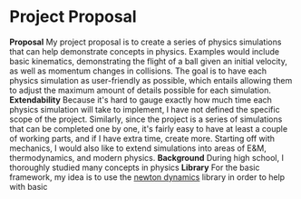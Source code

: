 # Project Proposal
**Proposal**
My project proposal is to create a series of physics simulations that can help demonstrate concepts in physics. Examples would include basic kinematics, demonstrating the flight of a ball given an initial velocity, as well as momentum changes in collisions. The goal is to have each physics simulation as user-friendly as possible, which entails allowing them to adjust the maximum amount of details possible for each simulation. 
**Extendability**
Because it's hard to gauge exactly how much time each physics simulation will take to implement, I have not defined the specific scope of the project. Similarly, since the project is a series of simulations that can be completed one by one, it's fairly easy to have at least a couple of working parts, and if I have extra time, create more. Starting off with mechanics, I would also like to extend simulations into areas of E&M, thermodynamics, and modern physics. 
**Background**
During high school, I thoroughly studied many concepts in physics
**Library**
For the basic framework, my idea is to use the [newton dynamics](https://github.com/MADEAPPS/newton-dynamics) library in order to help with basic
